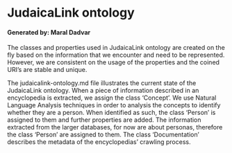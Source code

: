 # JudaicaLink ontology 

#### Generated by: Maral Dadvar


The classes and properties used in JudaicaLink ontology are created on the fly based on the information that we encounter and need to be represented. However, we are consistent on the usage of the properties and the coined URI’s are stable and unique. 

The judaicalink-ontology.md file illustrates the current state of the JudaicaLink ontology. 
When a piece of information described in an encyclopedia is extracted, we assign the class ‘Concept’.  We use Natural Language Analysis techniques in order to analysis the concepts to identify whether they are a person. When identified as such, the class ‘Person’ is assigned to them and further properties are added. 
The information extracted from the larger databases, for now are about personas, therefore the class ‘Person’ are assigned to them. The class ‘Documentation’ describes the metadata of the encyclopedias’ crawling process. 

